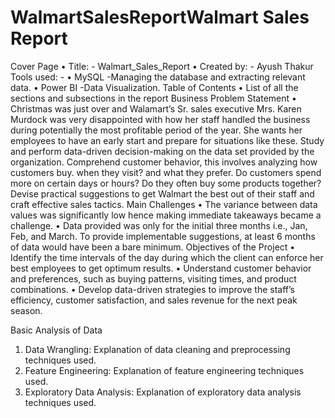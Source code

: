 # WalmartSalesReportWalmart Sales Report
Cover Page
•	Title: - Walmart_Sales_Report
•	Created by: - Ayush Thakur
Tools used: -
•	 MySQL -Managing the database and extracting relevant data.
•	 Power BI -Data Visualization.
Table of Contents
•	List of all the sections and subsections in the report
Business Problem Statement
•	Christmas was just over and Walamart’s Sr. sales executive Mrs. Karen Murdock was very disappointed with how her staff handled the business during potentially the most profitable period of the year. She wants her employees to have an early start and prepare for situations like these. Study and perform data-driven decision-making on the data set provided by the organization. Comprehend customer behavior, this involves analyzing how customers buy. when they visit? and what they prefer. Do customers spend more on certain days or hours? Do they often buy some products together? Devise practical suggestions to get Walmart the best out of their staff and craft effective sales tactics.
Main Challenges
•	The variance between data values was significantly low hence making immediate takeaways became a challenge.
•	Data provided was only for the initial three months i.e., Jan, Feb, and March. To provide implementable suggestions, at least 6 months of data would have been a bare minimum.
Objectives of the Project
•	Identify the time intervals of the day during which the client can enforce her best employees to get optimum results.
•	Understand customer behavior and preferences, such as buying patterns, visiting times, and product combinations.
•	Develop data-driven strategies to improve the staff’s efficiency, customer satisfaction, and sales revenue for the next peak season.

Basic Analysis of Data

1.	Data Wrangling:
	Explanation of data cleaning and preprocessing techniques used.
2.	Feature Engineering:
	Explanation of feature engineering techniques used.
3.	Exploratory Data Analysis:
	Explanation of exploratory data analysis techniques used.
